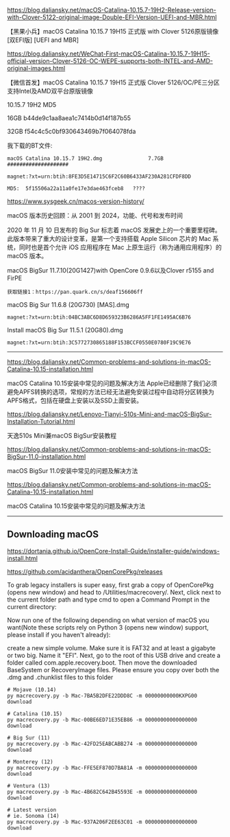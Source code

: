 https://blog.daliansky.net/macOS-Catalina-10.15.7-19H2-Release-version-with-Clover-5122-original-image-Double-EFI-Version-UEFI-and-MBR.html

【黑果小兵】macOS Catalina 10.15.7 19H15 正式版 with Clover 5126原版镜像[双EFI版] [UEFI and MBR]

https://blog.daliansky.net/WeChat-First-macOS-Catalina-10.15.7-19H15-official-version-Clover-5126-OC-WEPE-supports-both-INTEL-and-AMD-original-images.html

【微信首发】macOS Catalina 10.15.7 19H15 正式版 Clover 5126/OC/PE三分区支持Intel及AMD双平台原版镜像

10.15.7 19H2  MD5

16GB   b44de9c1aa8aea1c7414b0d14f187b55

32GB   f54c4c5c0bf930643469b7f064078fda


我下载的BT文件:

    macOS Catalina 10.15.7 19H2.dmg               7.7GB            ####################

    magnet:?xt=urn:btih:8FE3D5E14715C6F2C60B6433AF230A281CFDF8DD

    MD5:  5f15506a22a11a0fe17e3dae463fceb8   ????




https://www.sysgeek.cn/macos-version-history/

macOS 版本历史回顾：从 2001 到 2024，功能、代号和发布时间


2020 年 11 月 10 日发布的 Big Sur 标志着 macOS 发展史上的一个重要里程碑。此版本带来了重大的设计变革，是第一个支持搭载 Apple Silicon 芯片的 Mac 系统，同时也是首个允许 iOS 应用程序在 Mac 上原生运行（称为通用应用程序）的 macOS 版本。

macOS BigSur 11.7.10(20G1427)with OpenCore 0.9.6以及Clover r5155 and FirPE

    获取链接1：https://pan.quark.cn/s/deaf156606ff 

macOS Big Sur 11.6.8 (20G730) [MAS].dmg

    magnet:?xt=urn:btih:04BC3ABC6D8D659323B6286A5FF1FE1495AC6B76

Install macOS Big Sur 11.5.1 (20G80).dmg

    magnet:?xt=urn:btih:3C5772730865188F153BCCF0550E0780F19C9E76

------------------------------------------------------

https://blog.daliansky.net/Common-problems-and-solutions-in-macOS-Catalina-10.15-installation.html

macOS Catalina 10.15安装中常见的问题及解决方法
Apple已经删除了我们必须避免APFS转换的选项，常规的方法已经无法避免安装过程中自动将分区转换为APFS格式，包括在硬盘上安装以及SSD上面安装。


https://blog.daliansky.net/Lenovo-Tianyi-510s-Mini-and-macOS-BigSur-Installation-Tutorial.html

天逸510s Mini兼macOS BigSur安装教程


https://blog.daliansky.net/Common-problems-and-solutions-in-macOS-BigSur-11.0-installation.html

macOS BigSur 11.0安装中常见的问题及解决方法



https://blog.daliansky.net/Common-problems-and-solutions-in-macOS-Catalina-10.15-installation.html

macOS Catalina 10.15安装中常见的问题及解决方法

------------------------------------------------------

## Downloading macOS

https://dortania.github.io/OpenCore-Install-Guide/installer-guide/windows-install.html

https://github.com/acidanthera/OpenCorePkg/releases

To grab legacy installers is super easy, first grab a copy of OpenCorePkg (opens new window) and head to /Utilities/macrecovery/. Next, click next to the current folder path and type cmd to open a Command Prompt in the current directory:

Now run one of the following depending on what version of macOS you want(Note these scripts rely on Python 3 (opens new window) support, please install if you haven't already):

create a new simple volume. Make sure it is FAT32 and at least a gigabyte or two big. Name it "EFI".
Next, go to the root of this USB drive and create a folder called com.apple.recovery.boot. Then move the downloaded BaseSystem or RecoveryImage files. Please ensure you copy over both the .dmg and .chunklist files to this folder

    # Mojave (10.14)
    py macrecovery.py -b Mac-7BA5B2DFE22DDD8C -m 00000000000KXPG00 download

    # Catalina (10.15)
    py macrecovery.py -b Mac-00BE6ED71E35EB86 -m 00000000000000000 download

    # Big Sur (11)
    py macrecovery.py -b Mac-42FD25EABCABB274 -m 00000000000000000 download

    # Monterey (12)
    py macrecovery.py -b Mac-FFE5EF870D7BA81A -m 00000000000000000 download

    # Ventura (13)
    py macrecovery.py -b Mac-4B682C642B45593E -m 00000000000000000 download

    # Latest version
    # ie. Sonoma (14)
    py macrecovery.py -b Mac-937A206F2EE63C01 -m 00000000000000000 download
   
